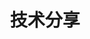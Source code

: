 ---
title: 技术分享
description: 
image: cover.png

# Badge style
style:
    background: "#2a9d8f"
    color: "#fff"
---